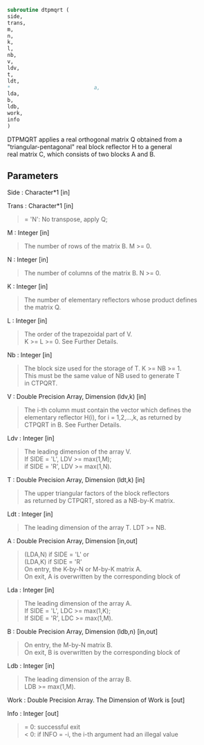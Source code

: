```fortran  
subroutine dtpmqrt (  
side,  
trans,  
m,  
n,  
k,  
l,  
nb,  
v,  
ldv,  
t,  
ldt,  
*                           a,  
lda,  
b,  
ldb,  
work,  
info  
)  
```  
  
DTPMQRT applies a real orthogonal matrix Q obtained from a  
"triangular-pentagonal" real block reflector H to a general  
real matrix C, which consists of two blocks A and B.  
  
## Parameters  
Side : Character*1 [in]  
  
Trans : Character*1 [in]  
> = 'N':  No transpose, apply Q;  
  
M : Integer [in]  
> The number of rows of the matrix B. M >= 0.  
  
N : Integer [in]  
> The number of columns of the matrix B. N >= 0.  
  
K : Integer [in]  
> The number of elementary reflectors whose product defines  
> the matrix Q.  
  
L : Integer [in]  
> The order of the trapezoidal part of V.  
> K >= L >= 0.  See Further Details.  
  
Nb : Integer [in]  
> The block size used for the storage of T.  K >= NB >= 1.  
> This must be the same value of NB used to generate T  
> in CTPQRT.  
  
V : Double Precision Array, Dimension (ldv,k) [in]  
> The i-th column must contain the vector which defines the  
> elementary reflector H(i), for i = 1,2,...,k, as returned by  
> CTPQRT in B.  See Further Details.  
  
Ldv : Integer [in]  
> The leading dimension of the array V.  
> If SIDE = 'L', LDV >= max(1,M);  
> if SIDE = 'R', LDV >= max(1,N).  
  
T : Double Precision Array, Dimension (ldt,k) [in]  
> The upper triangular factors of the block reflectors  
> as returned by CTPQRT, stored as a NB-by-K matrix.  
  
Ldt : Integer [in]  
> The leading dimension of the array T.  LDT >= NB.  
  
A : Double Precision Array, Dimension [in,out]  
> (LDA,N) if SIDE = 'L' or  
> (LDA,K) if SIDE = 'R'  
> On entry, the K-by-N or M-by-K matrix A.  
> On exit, A is overwritten by the corresponding block of  
  
Lda : Integer [in]  
> The leading dimension of the array A.  
> If SIDE = 'L', LDC >= max(1,K);  
> If SIDE = 'R', LDC >= max(1,M).  
  
B : Double Precision Array, Dimension (ldb,n) [in,out]  
> On entry, the M-by-N matrix B.  
> On exit, B is overwritten by the corresponding block of  
  
Ldb : Integer [in]  
> The leading dimension of the array B.  
> LDB >= max(1,M).  
  
Work : Double Precision Array. The Dimension of Work is [out]  
  
Info : Integer [out]  
> = 0:  successful exit  
> < 0:  if INFO = -i, the i-th argument had an illegal value  
  
